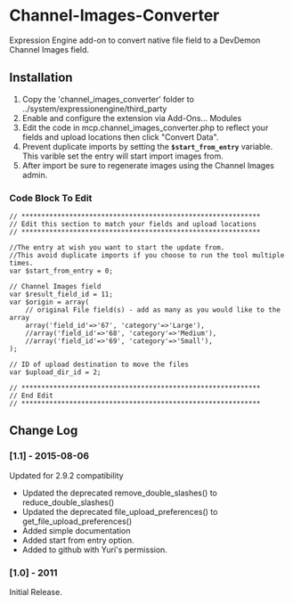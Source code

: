 

# Channel-Images-Converter
Expression Engine add-on to convert native file field to a DevDemon Channel Images field.


## Installation

1. Copy the 'channel_images_converter' folder to ../system/expressionengine/third_party
2. Enable and configure the extension via Add-Ons... Modules
3. Edit the code in mcp.channel_images_converter.php to reflect your fields and upload locations then click "Convert Data".
4. Prevent duplicate imports by setting the **`$start_from_entry`** variable. This varible set the entry will start import images from.
5. After import be sure to regenerate images using the Channel Images admin.


### Code Block To Edit
   
    // ************************************************************
    // Edit this section to match your fields and upload locations
    // ************************************************************

    //The entry at wish you want to start the update from. 
    //This avoid duplicate imports if you choose to run the tool multiple times.
    var $start_from_entry = 0;

    // Channel Images field
    var $result_field_id = 11; 
    var $origin = array(
        // original File field(s) - add as many as you would like to the array
        array('field_id'=>'67', 'category'=>'Large'),
        //array('field_id'=>'68', 'category'=>'Medium'),
        //array('field_id'=>'69', 'category'=>'Small'),
    ); 

    // ID of upload destination to move the files
    var $upload_dir_id = 2; 

    // ************************************************************
    // End Edit
    // ************************************************************
  


## Change Log

### [1.1] - 2015-08-06
Updated for 2.9.2 compatibility

* Updated the deprecated remove_double_slashes() to reduce_double_slashes()
* Updated the deprecated file_upload_preferences() to get_file_upload_preferences()
* Added simple documentation
* Added start from entry option.
* Added to github with Yuri's permission.


### [1.0] - 2011
Initial Release.
